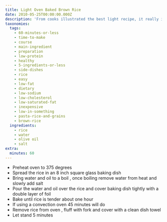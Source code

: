 ```yaml
---
title: Light Oven Baked Brown Rice
date: 2010-05-25T00:00:00.000Z
description: 'From cooks illustrated the best light recipe, it really is perfect every time.'
taxonomies:
  tags:
    - 60-minutes-or-less
    - time-to-make
    - course
    - main-ingredient
    - preparation
    - low-protein
    - healthy
    - 5-ingredients-or-less
    - side-dishes
    - rice
    - easy
    - low-fat
    - dietary
    - low-sodium
    - low-cholesterol
    - low-saturated-fat
    - inexpensive
    - low-in-something
    - pasta-rice-and-grains
    - brown-rice
  ingredients:
    - rice
    - water
    - olive oil
    - salt
extra:
  minutes: 60
---
```

 - Preheat oven to 375 degrees
 - Spread the rice in an 8 inch square glass baking dish
 - Bring water and oil to a boil , once boiling remove water from heat and slowly add salt
 - Pour the water and oil over the rice and cover baking dish tightly with a double layer of foil
 - Bake until rice is tender about one hour
 - If using a convection oven 45 minutes will do
 - Remove rice from oven , fluff with fork and cover with a clean dish towel
 - Let stand 5 minutes
